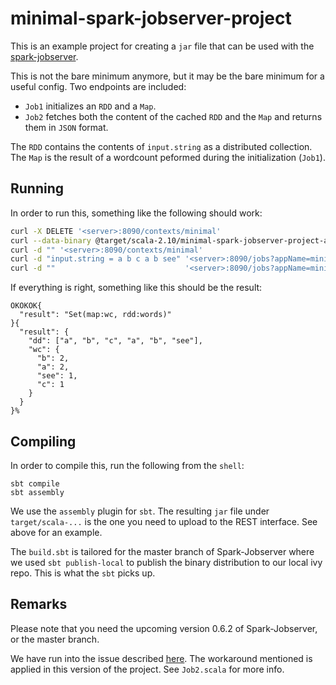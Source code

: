 # minimal-spark-jobserver-project

This is an example project for creating a `jar` file that can be used with 
the [spark-jobserver](https://github.com/spark-jobserver/spark-jobserver).

This is not the bare minimum anymore, but it may be the bare minimum for a useful config. Two endpoints are included:

- `Job1` initializes an `RDD` and a `Map`.
- `Job2` fetches both the content of the cached `RDD` and the `Map` and returns them in `JSON` format.

The `RDD` contains the contents of `input.string` as a distributed collection. The `Map` is the result of a wordcount peformed during the initialization (`Job1`).

## Running

In order to run this, something like the following should work:

```sh
curl -X DELETE '<server>:8090/contexts/minimal'
curl --data-binary @target/scala-2.10/minimal-spark-jobserver-project-assembly-0.1-SNAPSHOT.jar '<server>:8090/jars/minimal'
curl -d "" '<server>:8090/contexts/minimal'
curl -d "input.string = a b c a b see" '<server>:8090/jobs?appName=minimal&classPath=minimal.Job1&context=minimal&sync=true'
curl -d ""                             '<server>:8090/jobs?appName=minimal&classPath=minimal.Job2&context=minimal&sync=true'
```

If everything is right, something like this should be the result:

```
OKOKOK{
  "result": "Set(map:wc, rdd:words)"
}{
  "result": {
    "dd": ["a", "b", "c", "a", "b", "see"],
    "wc": {
      "b": 2,
      "a": 2,
      "see": 1,
      "c": 1
    }
  }
}%
```



## Compiling

In order to compile this, run the following from the `shell`:

```
sbt compile
sbt assembly
```

We use the `assembly` plugin for `sbt`. The resulting `jar` file under `target/scala-...` is the one you need to upload to the REST interface. See above for an example.

The `build.sbt` is tailored for the master branch of Spark-Jobserver where we used `sbt publish-local` to publish the binary distribution to our local ivy repo. This is what the `sbt` picks up.


## Remarks

Please note that you need the upcoming version 0.6.2 of Spark-Jobserver, or the master branch.

We have run into the issue described [here](https://github.com/spark-jobserver/spark-jobserver/issues/386). The workaround mentioned is applied in this version of the project. See `Job2.scala` for more info.
